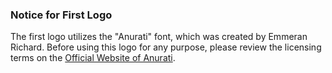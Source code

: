 ### Notice for First Logo
The first logo utilizes the "Anurati" font, which was created by Emmeran Richard. Before using this logo for any purpose, please review the licensing terms on the [Official Website of Anurati](https://www.emmeranrichard.fr/foundry/anurati-pro).
